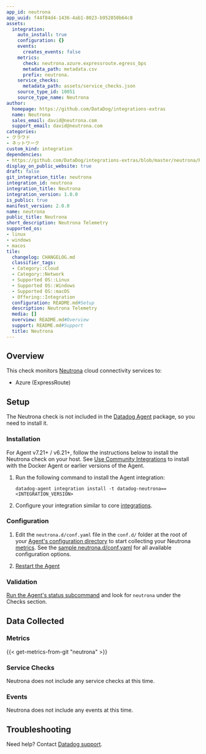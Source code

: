 ```yaml
---
app_id: neutrona
app_uuid: f44f84d4-1436-4ab1-8023-b952850b64c8
assets:
  integration:
    auto_install: true
    configuration: {}
    events:
      creates_events: false
    metrics:
      check: neutrona.azure.expressroute.egress_bps
      metadata_path: metadata.csv
      prefix: neutrona.
    service_checks:
      metadata_path: assets/service_checks.json
    source_type_id: 10051
    source_type_name: Neutrona
author:
  homepage: https://github.com/DataDog/integrations-extras
  name: Neutrona
  sales_email: david@neutrona.com
  support_email: david@neutrona.com
categories:
- クラウド
- ネットワーク
custom_kind: integration
dependencies:
- https://github.com/DataDog/integrations-extras/blob/master/neutrona/README.md
display_on_public_website: true
draft: false
git_integration_title: neutrona
integration_id: neutrona
integration_title: Neutrona
integration_version: 1.0.0
is_public: true
manifest_version: 2.0.0
name: neutrona
public_title: Neutrona
short_description: Neutrona Telemetry
supported_os:
- linux
- windows
- macos
tile:
  changelog: CHANGELOG.md
  classifier_tags:
  - Category::Cloud
  - Category::Network
  - Supported OS::Linux
  - Supported OS::Windows
  - Supported OS::macOS
  - Offering::Integration
  configuration: README.md#Setup
  description: Neutrona Telemetry
  media: []
  overview: README.md#Overview
  support: README.md#Support
  title: Neutrona
---
```


<!--  SOURCED FROM https://github.com/DataDog/integrations-extras -->


## Overview

This check monitors [Neutrona][1] cloud connectivity services to:

- Azure (ExpressRoute)

## Setup

The Neutrona check is not included in the [Datadog Agent][2] package, so you need to install it.

### Installation

For Agent v7.21+ / v6.21+, follow the instructions below to install the Neutrona check on your host. See [Use Community Integrations][3] to install with the Docker Agent or earlier versions of the Agent.

1. Run the following command to install the Agent integration:

   ```shell
   datadog-agent integration install -t datadog-neutrona==<INTEGRATION_VERSION>
   ```

2. Configure your integration similar to core [integrations][4].

### Configuration

1. Edit the `neutrona.d/conf.yaml` file in the `conf.d/` folder at the root of your [Agent's configuration directory][5] to start collecting your Neutrona [metrics](#metrics).
   See the [sample neutrona.d/conf.yaml][6] for all available configuration options.

2. [Restart the Agent][7]

### Validation

[Run the Agent's status subcommand][8] and look for `neutrona` under the Checks section.

## Data Collected

### Metrics
{{< get-metrics-from-git "neutrona" >}}


### Service Checks

Neutrona does not include any service checks at this time.

### Events

Neutrona does not include any events at this time.

## Troubleshooting

Need help? Contact [Datadog support][10].

[1]: https://telemetry.neutrona.com
[2]: https://app.datadoghq.com/account/settings/agent/latest
[3]: https://docs.datadoghq.com/ja/agent/guide/use-community-integrations/
[4]: https://docs.datadoghq.com/ja/getting_started/integrations/
[5]: https://docs.datadoghq.com/ja/agent/guide/agent-configuration-files/#agent-configuration-directory
[6]: https://github.com/DataDog/integrations-extras/blob/master/neutrona/datadog_checks/neutrona/data/conf.yaml.example
[7]: https://docs.datadoghq.com/ja/agent/guide/agent-commands/#start-stop-and-restart-the-agent
[8]: https://docs.datadoghq.com/ja/agent/guide/agent-commands/#service-status
[9]: https://github.com/DataDog/integrations-extras/blob/master/neutrona/metadata.csv
[10]: https://docs.datadoghq.com/ja/help/